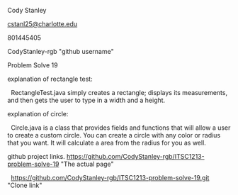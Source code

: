Cody Stanley

cstanl25@charlotte.edu

801445405

CodyStanley-rgb "github username"

Problem Solve 19



explanation of rectangle test:

&nbsp;	RectangleTest.java simply creates a rectangle; displays its measurements, and then
	gets the user to type in a width and a height.


explanation of circle:

&nbsp;	Circle.java is a class that provides fields and functions that will allow a user to create a custom circle.
	You can create a circle with any color or radius that you want. It will calculate a area from the radius
	for you as well.

github project links.
	https://github.com/CodyStanley-rgb/ITSC1213-problem-solve-19 "The actual page"

&nbsp;	https://github.com/CodyStanley-rgb/ITSC1213-problem-solve-19.git "Clone link"

